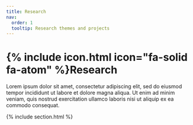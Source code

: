 ```yaml
---
title: Research
nav:
  order: 1
  tooltip: Research themes and projects
---
```


# {% include icon.html icon="fa-solid fa-atom" %}Research

Lorem ipsum dolor sit amet, consectetur adipiscing elit, sed do eiusmod tempor incididunt ut labore et dolore magna aliqua.
Ut enim ad minim veniam, quis nostrud exercitation ullamco laboris nisi ut aliquip ex ea commodo consequat.


{% include section.html %}
